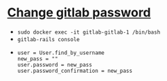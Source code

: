 # [Change gitlab password](https://docs.gitlab.com/ee/security/reset_user_password.html)
 - `sudo docker exec -it gitlab-gitlab-1 /bin/bash`
 - `gitlab-rails console`
 -     user = User.find_by_username
       new_pass = ""
       user.password = new_pass
       user.password_confirmation = new_pass
       
